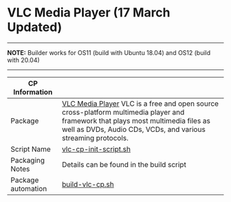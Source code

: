 # VLC Media Player (17 March Updated)

-----

**NOTE:** Builder works for OS11 (build with Ubuntu 18.04) and OS12 (build with 20.04)

-----

|  CP Information |            |
|-----------------|------------|
| Package | [VLC Media Player](https://www.videolan.org/vlc/) VLC is a free and open source cross-platform multimedia player and framework that plays most multimedia files as well as DVDs, Audio CDs, VCDs, and various streaming protocols. |
| Script Name | [vlc-cp-init-script.sh](build/vlc-cp-init-script.sh) |
| Packaging Notes | Details can be found in the build script |
| Package automation | [build-vlc-cp.sh](build/build-vlc-cp.sh) |
